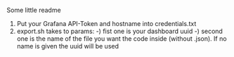 ######
Some little readme

1) Put your Grafana API-Token and hostname into credentials.txt
2) export.sh takes to params:
    -) fist one is your dashboard uuid
    -) second one is the name of the file you want the code inside (without .json). If no name is given the uuid will be used